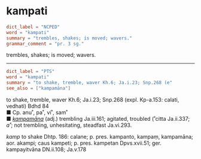 # kampati

``` toml
dict_label = "NCPED"
word = "kampati"
summary = "trembles, shakes; is moved; wavers."
grammar_comment = "pr. 3 sg."
```

trembles, shakes; is moved; wavers.

--------------------

``` toml
dict_label = "PTS"
word = "kampati"
summary = "to shake, tremble, waver Kh.6; Ja.i.23; Snp.268 (e"
see_also = ["kampamāna"]
```

to shake, tremble, waver Kh.6; Ja.i.23; Snp.268 (expl. Kp\-a.153: calati, vedhati) Bdhd 84  
■ Cp. anu˚, pa˚, vi˚, sam˚  
■ *[kampamāna](kampamāna.md)* (adj.) trembling Ja.iii.161; agitated, troubled (˚citta Ja.ii.337; *a˚*; not trembling, unhesitating, steadfast Ja.vi.293.

*kamp* to shake Dhtp. 186: calane; p. pres. kampanto, kampaṃ, kampamāna; aor. akampi; caus kampeti; p. pres. kampetan Dpvs.xvii.51; ger. kampayitvāna DN.ii.108; Ja.v.178

